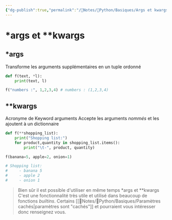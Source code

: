 ```yaml
---
{"dg-publish":true,"permalink":"/📝Notes/🐍Python/Basiques/Args et kwargs/","tags":["Python"]}
---
```


# \*args et \*\*kwargs
## \*args
Transforme les arguments supplémentaires en un tuple ordonné
```python
def f(text, *l):
	print(text, l)

f("numbers :", 1,2,3,4) # numbers : (1,2,3,4)
```

## \*\*kwargs
Acronyme de Keyword arguments
Accepte les arguments *nommés* et les ajoutent à un dictionnaire
```python
def f(**shopping_list):
	print("Shopping list:")
	for product,quantity in shopping_list.items():
		print("\t-", product, quantity)

f(banana=5, apple=2, onion=1)

# Shopping list:
#     - banana 5
#     - apple 2
#     - onion 1
```

> Bien sûr il est possible d'utiliser en même temps \*args et \*\*kwargs
> C'est une fonctionnalité très utile et utilisé dans beaucoup de fonctions *builtins*.
> Certains [[📝Notes/🐍Python/Basiques/Paramètres cachés\|paramètres sont "cachés"]] et pourraient vous intéresser donc renseignez vous.